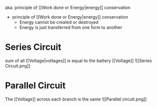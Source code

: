 aka. principle of [[Work done or Energy|energy]] conservation
- principle of [[Work done or Energy|energy]] conservation
	- Energy cannot be created or destroyed
	- Energy is just transferred from one form to another
# Series Circuit
sum of all [[Voltage|voltages]] is equal to the battery [[Voltage]]
![[Series Circuit.png]]
# Parallel Circuit
The [[Voltage]] across each branch is the same
![[Parallel circuit.png]]
